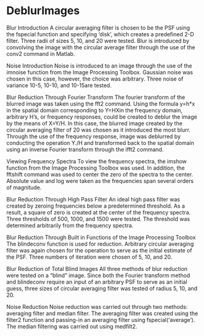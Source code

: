 # DeblurImages

Blur Introduction 
A circular averaging filter is chosen to be the PSF using the fspecial function and specifying ‘disk’, which creates a predefined 2-D filter. Three radii of sizes 5, 10, and 20 were tested. Blur is introduced by convolving the image with the circular average filter through the use of the conv2 command in Matlab.

Noise Introduction
Noise is introduced to an image through the use of the imnoise function from the Image Processing Toolbox. Gaussian noise was chosen in this case, however, the choice was arbitrary. Three noise of variance 10-5, 10-10, and 10-15are tested.

Blur Reduction Through Fourier Transform
The fourier transform of the blurred image was taken using the fft2 command. Using the formula y=h*x in the spatial domain corresponding to Y=HXin the frequency domain, arbitrary H’s, or frequency responses, could be created to deblur the image by the means of X=Y/H. In this case, the blurred image created by the circular averaging filter of 20 was chosen as it introduced the most blurr. Through the use of the frequency response, image was deblurred by conducting the operation Y./H and transformed back to the spatial domain using an inverse Fourier transform through the ifft2 command.

Viewing Frequency Spectra
To view the frequency spectra, the imshow function from the Image Processing Toolbox was used. In addition, the fftshift command was used to center the zero of the spectra to the center. Absolute value and log were taken as the frequencies span several orders of magnitude.

Blur Reduction Through High Pass Filter
An ideal high pass filter was created by zeroing frequencies below a predetermined threshold. As a result, a square of zero is created at the center of the frequency spectra. Three thresholds of 500, 1000, and 1500 were tested. The threshold was determined arbitrarily from the frequency spectra. 

Blur Reduction Through Built in Functions of the Image Processing Toolbox
The blindeconv function is used for reduction. Arbitrary circular averaging filter was again chosen for the operation to serve as the initial estimate of the PSF. Three numbers of iteration were chosen of 5, 10, and 20. 

Blur Reduction of Total Blind Images
All three methods of blur reduction were tested on a “blind” image. Since both the Fourier transform method and blindeconv require an input of an arbitrary PSF to serve as an initial guess, three sizes of circular averaging filter was tested of radius 5, 10, and 20. 

Noise Reduction
Noise reduction was carried out through two methods: averaging filter and median filter. The averaging filter was created using the filter2 function and passing-in an averaging filter using fspecial(‘average’). The median filtering was carried out using medfilt2.
